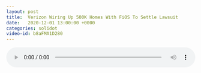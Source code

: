 ```yaml
---
layout: post
title:  Verizon Wiring Up 500K Homes With FiOS To Settle Lawsuit
date:   2020-12-01 13:00:00 +0000
categories: solidot
video-id: b8aFMA1D280
---
```


<audio src="/assets/286638f145db9a3a2c50a494439cb87e.mp3" style="width: 100%;" controls></audio>

